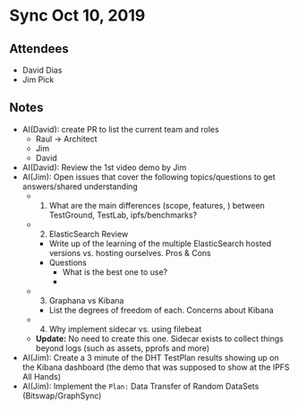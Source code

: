 # Sync Oct 10, 2019

## Attendees

- David Dias
- Jim Pick

## Notes

- AI(David): create PR to list the current team and roles 
  - Raul -> Architect 
  - Jim
  - David
- AI(David): Review the 1st video demo by Jim
- AI(Jim): Open issues that cover the following topics/questions to get answers/shared understanding
  - 1) What are the main differences (scope, features, ) between TestGround, TestLab, ipfs/benchmarks?
  - 2) ElasticSearch Review
    - Write up of the learning of the multiple ElasticSearch hosted versions vs. hosting ourselves. Pros & Cons
    - Questions
      - What is the best one to use?
      - 
  - 3) Graphana vs Kibana
    - List the degrees of freedom of each. Concerns about Kibana
  - 4) Why implement sidecar vs. using filebeat
  - **Update:** No need to create this one. Sidecar exists to collect things beyond logs (such as assets, pprofs and more)
- AI(Jim): Create a 3 minute of the DHT TestPlan results showing up on the Kibana dashboard (the demo that was supposed to show at the IPFS All Hands)
- AI(Jim): Implement the `Plan:` Data Transfer of Random DataSets (Bitswap/GraphSync)
